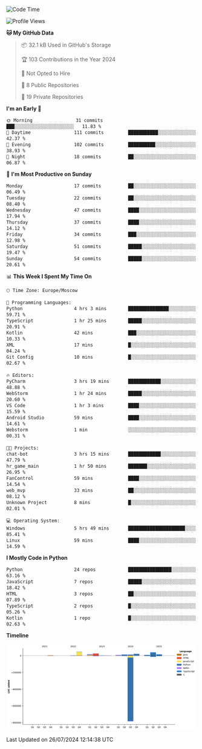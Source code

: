 <!--START_SECTION:waka-->
![Code Time](http://img.shields.io/badge/Code%20Time-419%20hrs%2018%20mins-blue)

![Profile Views](http://img.shields.io/badge/Profile%20Views-2-blue)

**🐱 My GitHub Data** 

> 📦 32.1 kB Used in GitHub's Storage 
 > 
> 🏆 103 Contributions in the Year 2024
 > 
> 🚫 Not Opted to Hire
 > 
> 📜 8 Public Repositories 
 > 
> 🔑 19 Private Repositories 
 > 
**I'm an Early 🐤** 

```text
🌞 Morning                31 commits          ███░░░░░░░░░░░░░░░░░░░░░░   11.83 % 
🌆 Daytime                111 commits         ███████████░░░░░░░░░░░░░░   42.37 % 
🌃 Evening                102 commits         ██████████░░░░░░░░░░░░░░░   38.93 % 
🌙 Night                  18 commits          ██░░░░░░░░░░░░░░░░░░░░░░░   06.87 % 
```
📅 **I'm Most Productive on Sunday** 

```text
Monday                   17 commits          ██░░░░░░░░░░░░░░░░░░░░░░░   06.49 % 
Tuesday                  22 commits          ██░░░░░░░░░░░░░░░░░░░░░░░   08.40 % 
Wednesday                47 commits          ████░░░░░░░░░░░░░░░░░░░░░   17.94 % 
Thursday                 37 commits          ████░░░░░░░░░░░░░░░░░░░░░   14.12 % 
Friday                   34 commits          ███░░░░░░░░░░░░░░░░░░░░░░   12.98 % 
Saturday                 51 commits          █████░░░░░░░░░░░░░░░░░░░░   19.47 % 
Sunday                   54 commits          █████░░░░░░░░░░░░░░░░░░░░   20.61 % 
```


📊 **This Week I Spent My Time On** 

```text
🕑︎ Time Zone: Europe/Moscow

💬 Programming Languages: 
Python                   4 hrs 3 mins        ███████████████░░░░░░░░░░   59.71 % 
TypeScript               1 hr 25 mins        █████░░░░░░░░░░░░░░░░░░░░   20.91 % 
Kotlin                   42 mins             ███░░░░░░░░░░░░░░░░░░░░░░   10.33 % 
XML                      17 mins             █░░░░░░░░░░░░░░░░░░░░░░░░   04.24 % 
Git Config               10 mins             █░░░░░░░░░░░░░░░░░░░░░░░░   02.67 % 

🔥 Editors: 
PyCharm                  3 hrs 19 mins       ████████████░░░░░░░░░░░░░   48.88 % 
WebStorm                 1 hr 24 mins        █████░░░░░░░░░░░░░░░░░░░░   20.60 % 
VS Code                  1 hr 3 mins         ████░░░░░░░░░░░░░░░░░░░░░   15.59 % 
Android Studio           59 mins             ████░░░░░░░░░░░░░░░░░░░░░   14.61 % 
Webstorm                 1 min               ░░░░░░░░░░░░░░░░░░░░░░░░░   00.31 % 

🐱‍💻 Projects: 
chat-bot                 3 hrs 15 mins       ████████████░░░░░░░░░░░░░   47.79 % 
hr_game_main             1 hr 50 mins        ███████░░░░░░░░░░░░░░░░░░   26.95 % 
FanControl               59 mins             ████░░░░░░░░░░░░░░░░░░░░░   14.54 % 
web_mvp                  33 mins             ██░░░░░░░░░░░░░░░░░░░░░░░   08.12 % 
Unknown Project          8 mins              █░░░░░░░░░░░░░░░░░░░░░░░░   02.01 % 

💻 Operating System: 
Windows                  5 hrs 49 mins       █████████████████████░░░░   85.41 % 
Linux                    59 mins             ████░░░░░░░░░░░░░░░░░░░░░   14.59 % 
```

**I Mostly Code in Python** 

```text
Python                   24 repos            ████████████████░░░░░░░░░   63.16 % 
JavaScript               7 repos             █████░░░░░░░░░░░░░░░░░░░░   18.42 % 
HTML                     3 repos             ██░░░░░░░░░░░░░░░░░░░░░░░   07.89 % 
TypeScript               2 repos             █░░░░░░░░░░░░░░░░░░░░░░░░   05.26 % 
Kotlin                   1 repo              █░░░░░░░░░░░░░░░░░░░░░░░░   02.63 % 
```



**Timeline**

![Lines of Code chart](https://raw.githubusercontent.com/adlemx/adlemx/main/assets/bar_graph.png)


 Last Updated on 26/07/2024 12:14:38 UTC
<!--END_SECTION:waka-->
